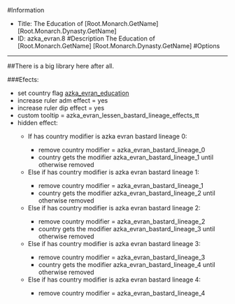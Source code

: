 #Information
 - Title: The Education of [Root.Monarch.GetName] [Root.Monarch.Dynasty.GetName]
 - ID: azka_evran.8
#Description
The Education of [Root.Monarch.GetName] [Root.Monarch.Dynasty.GetName]
#Options

___
##There is a big library here after all.

###Efects:<ul><li>set country flag [azka_evran_education](../flags/azka_evran_education.md)</li><li>increase ruler adm effect = yes</li><li>increase ruler dip effect = yes</li><li>custom tooltip = azka_evran_lessen_bastard_lineage_effects_tt</li><li>hidden effect:</li><ul><li>If has country modifier is azka evran bastard lineage 0:</li><ul><li>remove country modifier = azka_evran_bastard_lineage_0</li><li>country gets the modifier azka_evran_bastard_lineage_1 until otherwise removed</li></ul><li>Else if has country modifier is azka evran bastard lineage 1:</li><ul><li>remove country modifier = azka_evran_bastard_lineage_1</li><li>country gets the modifier azka_evran_bastard_lineage_2 until otherwise removed</li></ul><li>Else if has country modifier is azka evran bastard lineage 2:</li><ul><li>remove country modifier = azka_evran_bastard_lineage_2</li><li>country gets the modifier azka_evran_bastard_lineage_3 until otherwise removed</li></ul><li>Else if has country modifier is azka evran bastard lineage 3:</li><ul><li>remove country modifier = azka_evran_bastard_lineage_3</li><li>country gets the modifier azka_evran_bastard_lineage_4 until otherwise removed</li></ul><li>Else if has country modifier is azka evran bastard lineage 4:</li><ul><li>remove country modifier = azka_evran_bastard_lineage_4</li></ul></ul></ul>

